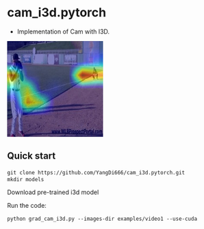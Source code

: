# cam_i3d.pytorch

- Implementation of Cam with I3D.

![ad](https://github.com/YangDi666/cam_i3d.pytorch/blob/main/examples/video1_cams/cam_000006.jpg)
## Quick start

```
git clone https://github.com/YangDi666/cam_i3d.pytorch.git
mkdir models
```

Download pre-trained i3d model

Run the code:

```
python grad_cam_i3d.py --images-dir examples/video1 --use-cuda
```
